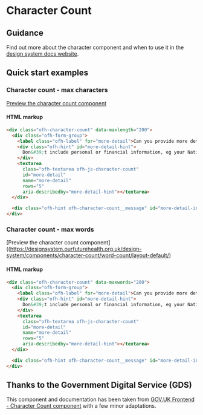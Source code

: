 # Character Count

## Guidance

Find out more about the character component and when to use it in the [design system docs website](https://designsystem.ourfuturehealth.org.uk/design-system/components/character-count).

## Quick start examples

### Character count - max characters

[Preview the character count component](https://designsystem.ourfuturehealth.org.uk/design-system/components/character-count/default/layout-default/)

#### HTML markup

```html
<div class="ofh-character-count" data-maxlength="200">
  <div class="ofh-form-group">
    <label class="ofh-label" for="more-detail">Can you provide more detail?</label>
    <div class="ofh-hint" id="more-detail-hint">
      Don&#39;t include personal or financial information, eg your National Insurance number or credit card details.
    </div>
    <textarea
      class="ofh-textarea ofh-js-character-count"
      id="more-detail"
      name="more-detail"
      rows="5"
      aria-describedby="more-detail-hint"></textarea>
  </div>

  <div class="ofh-hint ofh-character-count__message" id="more-detail-info">You can enter up to 200 characters</div>
</div>
```

### Character count - max words

[Preview the character count component]((https://designsystem.ourfuturehealth.org.uk/design-system/components/character-count/word-count/layout-default/)

#### HTML markup

```html
<div class="ofh-character-count" data-maxwords="200">
  <div class="ofh-form-group">
    <label class="ofh-label" for="more-detail">Can you provide more detail?</label>
    <div class="ofh-hint" id="more-detail-hint">
      Don&#39;t include personal or financial information, eg your National Insurance number or credit card details.
    </div>
    <textarea
      class="ofh-textarea ofh-js-character-count"
      id="more-detail"
      name="more-detail"
      rows="5"
      aria-describedby="more-detail-hint"></textarea>
  </div>

  <div class="ofh-hint ofh-character-count__message" id="more-detail-info">You can enter up to 200 words</div>
</div>
```

## Thanks to the Government Digital Service (GDS)

This component and documentation has been taken from [GOV.UK Frontend - Character Count component](https://github.com/alphagov/govuk-frontend/tree/main/packages/govuk-frontend/src/govuk/components/character-count) with a few minor adaptations.